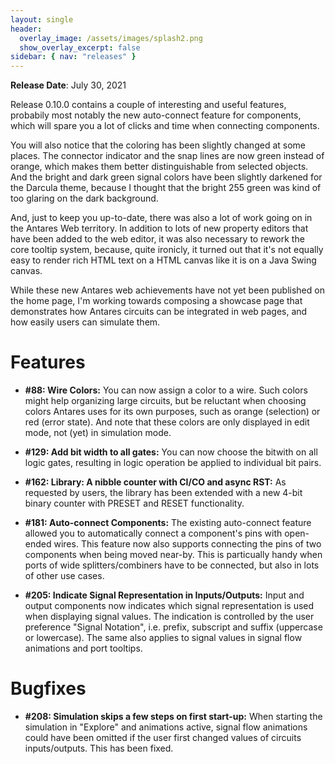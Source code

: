 ```yaml
---
layout: single
header:
  overlay_image: /assets/images/splash2.png
  show_overlay_excerpt: false
sidebar: { nav: "releases" }
---
```


**Release Date**: July 30, 2021

Release 0.10.0 contains a couple of interesting and useful features, probabily most
notably the new auto-connect feature for components, which will spare you a lot
of clicks and time when connecting components.

You will also notice that the coloring has been slightly changed at some places.
The connector indicator and the snap lines are now green instead of orange, which
makes them better distinguishable from selected objects. And the bright and dark green
signal colors have been slightly darkened for the Darcula theme, because I thought
that the bright 255 green was kind of too glaring on the dark background.

And, just to keep you up-to-date, there was also a lot of work going on in the
Antares Web territory. In addition to lots of new property editors that have
been added to the web editor, it was also necessary to rework the core tooltip system,
because, quite ironicly, it turned out that it's not equally easy to render rich
HTML text on a HTML canvas like it is on a Java Swing canvas.

While these new Antares web achievements have not yet been published on the home page,
I'm working towards composing a showcase page that demonstrates how Antares circuits
can be integrated in web pages, and how easily users can simulate them.

# Features

* **#88: Wire Colors:** You can now assign a color to a wire. Such colors might
help organizing large circuits, but be reluctant when choosing colors Antares
uses for its own purposes, such as orange (selection) or red (error state). And
note that these colors are only displayed in edit mode, not (yet) in simulation mode.

* **#129: Add bit width to all gates:** You can now choose the bitwith on all
logic gates, resulting in logic operation be applied to individual bit pairs.

* **#162: Library: A nibble counter with CI/CO and async RST:** As requested by
users, the library has been extended with a new 4-bit binary counter with PRESET
and RESET functionality.

* **#181: Auto-connect Components:** The existing auto-connect feature allowed
you to automatically connect a component's pins with open-ended wires. This
feature now also supports connecting the pins of two components when being
moved near-by. This is particually handy when ports of wide splitters/combiners
have to be connected, but also in lots of other use cases.

* **#205: Indicate Signal Representation in Inputs/Outputs:** Input and output
components now indicates which signal representation is used when displaying
signal values. The indication is controlled by the user preference "Signal Notation",
i.e. prefix, subscript and suffix (uppercase or lowercase). The same also applies
to signal values in signal flow animations and port tooltips.

# Bugfixes

* **#208: Simulation skips a few steps on first start-up:** When starting the
simulation in "Explore" and animations active, signal flow animations could
have been omitted if the user first changed values of circuits inputs/outputs.
This has been fixed.
